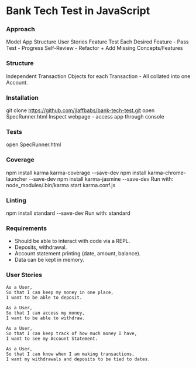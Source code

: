 # Bank Tech Test in JavaScript

### Approach
Model App Structure
User Stories
Feature Test Each Desired Feature - Pass Test - Progress
Self-Review - Refactor + Add Missing Concepts/Features

### Structure
Independent Transaction Objects for each Transaction - All collated into one
Account.

### Installation
git clone https://github.com/jlaffbabs/bank-tech-test.git
open SpecRunner.html
Inspect webpage - access app through console

### Tests
open SpecRunner.html

### Coverage
npm install karma karma-coverage --save-dev
npm install karma-chrome-launcher --save-dev
npm install karma-jasmine --save-dev
Run with:
node_modules/.bin/karma start karma.conf.js

### Linting
npm install standard --save-dev
Run with:
standard

### Requirements
* Should be able to interact with code via a REPL.
* Deposits, withdrawal.
* Account statement printing (date, amount, balance).
* Data can be kept in memory.

### User Stories
```
As a User,
So that I can keep my money in one place,
I want to be able to deposit.
```
```
As a User,
So that I can access my money,
I want to be able to withdraw.
```
```
As a User,
So that I can keep track of how much money I have,
I want to see my Account Statement.
```
```
As a User,
So that I can know when I am making transactions,
I want my withdrawals and deposits to be tied to dates.
```
